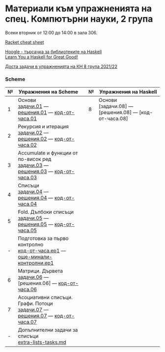 # Материали към упражненията на спец. Компютърни науки, 2 група

Всеки вторник от 12:00 до 14:00 в зала 306.

[Racket cheat sheet](https://docs.racket-lang.org/racket-cheat/index.html)

[Hoogle - търсачка за библиотеките на Haskell](https://hoogle.haskell.org/)
<br/>
[Learn You a Haskell for Great Good!](http://learnyouahaskell.com/chapters)

[Доста задачи в упражненията на КН 8 група 2021/22](https://github.com/triffon/fp-2021-22/tree/master/exercises/8)


### Scheme
| № | Упражнения на Scheme | | № | Упражнения на Haskell |
| --- | --- | --- | --- | --- |
| 1 | Основи <br /> [задачи.01] — [решения.01] — [код-от-часа.01] |                               | 8 | Основи <br /> [задачи.08] — [решения.08] — [код-от-часа.08]
| 2 | Рекурсия и итерация <br /> [задачи.02] — [решения.02] — [код-от-часа.02] |                  |
| 3 | Accumulate и функции от по-висок ред <br /> [задачи.03] — [решения.03] — [код-от-часа.03] | |
| 4 | Списъци <br /> [задачи.04] — [решения.04] — [код-от-часа.04] |                              |
| 5 | Fold. Дълбоки списъци <br /> [задачи.05] — [решения.05] — [код-от-часа.05] |                |
| - | Подготовка за първо контролно <br /> [код-от-часа.ep1] — [още-минали-контролни.ep1] |       |
| 6 | Матрици. Дървета <br /> [задачи.06] — [решения.06] — [код-от-часа.06] |                     |
| 7 | Асоциативни списъци. Графи. Потоци <br /> [задачи.07] — [решения.07] — [код-от-часа.07] |   |
| - | Допълнителни задачи за списъци <br /> [extra-lists-tasks.md] |                              |


[задачи.01]: 01.scheme.basics/
[решения.01]: 01.scheme.basics/solutions.01.rkt
[код-от-часа.01]: 01.scheme.basics/class.01.rkt

[задачи.02]: 02.scheme.rec-iter/
[решения.02]: 02.scheme.rec-iter/solutions/
[код-от-часа.02]: 02.scheme.rec-iter/class.02.rkt

[задачи.03]: 03.scheme.hof-accumulate
[решения.03]: 03.scheme.hof-accumulate/solutions/
[код-от-часа.03]: 03.scheme.hof-accumulate/class.03.rkt

[задачи.04]: 04.scheme.lists
[решения.04]: 04.scheme.lists/solutions/
[код-от-часа.04]: 04.scheme.lists/class.04.rkt

[задачи.05]: 05.scheme.fold-deeplists
[решения.05]: 05.scheme.fold-deeplists/solutions/
[код-от-часа.05]: 05.scheme.lists/class.05.rkt


[код-от-часа.ep1]: ./exam1-prep/class.ep1.rkt
[още-минали-контролни.ep1]: ./exam1-prep


[задачи.06]: 06.scheme.data-structures
[решения.06-]: 06.scheme.data-structures/solutions/
[код-от-часа.06]: 06.scheme.data-structures/class.06.rkt

[задачи.07]: ./07.scheme.assoc-graphs-streams
[решения.07]: 07.scheme.assoc-graphs-streams/solutions/
[код-от-часа.07]: 07.scheme.assoc-graphs-streams/class.07.rkt

[extra-lists-tasks.md]: ../extra-lists-tasks.md
